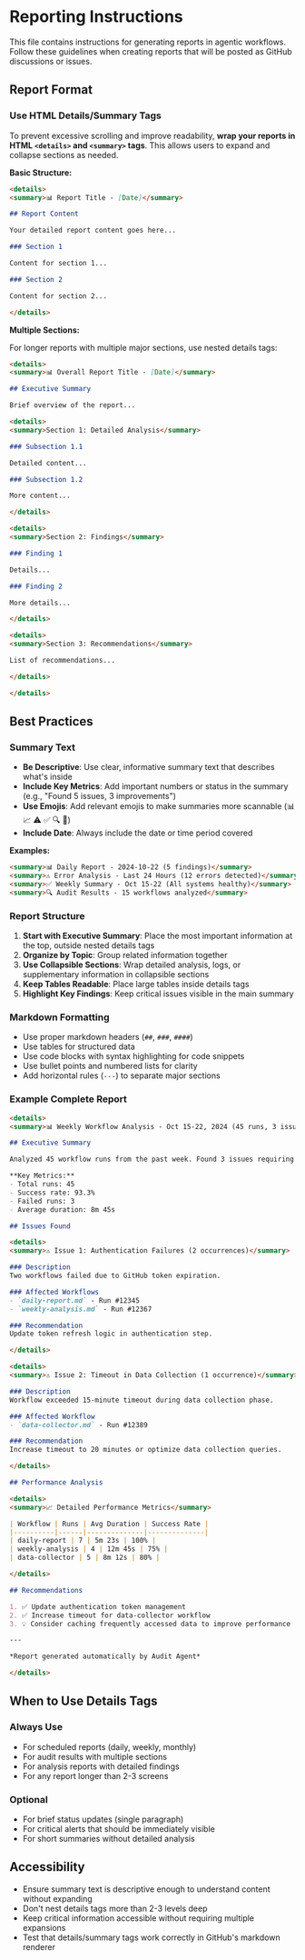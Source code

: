 # Reporting Instructions

This file contains instructions for generating reports in agentic workflows. Follow these guidelines when creating reports that will be posted as GitHub discussions or issues.

## Report Format

### Use HTML Details/Summary Tags

To prevent excessive scrolling and improve readability, **wrap your reports in HTML `<details>` and `<summary>` tags**. This allows users to expand and collapse sections as needed.

**Basic Structure:**

```markdown
<details>
<summary>📊 Report Title - [Date]</summary>

## Report Content

Your detailed report content goes here...

### Section 1

Content for section 1...

### Section 2

Content for section 2...

</details>
```

**Multiple Sections:**

For longer reports with multiple major sections, use nested details tags:

```markdown
<details>
<summary>📊 Overall Report Title - [Date]</summary>

## Executive Summary

Brief overview of the report...

<details>
<summary>Section 1: Detailed Analysis</summary>

### Subsection 1.1

Detailed content...

### Subsection 1.2

More content...

</details>

<details>
<summary>Section 2: Findings</summary>

### Finding 1

Details...

### Finding 2

More details...

</details>

<details>
<summary>Section 3: Recommendations</summary>

List of recommendations...

</details>

</details>
```

## Best Practices

### Summary Text

- **Be Descriptive**: Use clear, informative summary text that describes what's inside
- **Include Key Metrics**: Add important numbers or status in the summary (e.g., "Found 5 issues, 3 improvements")
- **Use Emojis**: Add relevant emojis to make summaries more scannable (📊 📈 ⚠️ ✅ 🔍 📝)
- **Include Date**: Always include the date or time period covered

**Examples:**

```markdown
<summary>📊 Daily Report - 2024-10-22 (5 findings)</summary>
<summary>⚠️ Error Analysis - Last 24 Hours (12 errors detected)</summary>
<summary>✅ Weekly Summary - Oct 15-22 (All systems healthy)</summary>
<summary>🔍 Audit Results - 15 workflows analyzed</summary>
```

### Report Structure

1. **Start with Executive Summary**: Place the most important information at the top, outside nested details tags
2. **Organize by Topic**: Group related information together
3. **Use Collapsible Sections**: Wrap detailed analysis, logs, or supplementary information in collapsible sections
4. **Keep Tables Readable**: Place large tables inside details tags
5. **Highlight Key Findings**: Keep critical issues visible in the main summary

### Markdown Formatting

- Use proper markdown headers (`##`, `###`, `####`)
- Use tables for structured data
- Use code blocks with syntax highlighting for code snippets
- Use bullet points and numbered lists for clarity
- Add horizontal rules (`---`) to separate major sections

### Example Complete Report

```markdown
<details>
<summary>📊 Weekly Workflow Analysis - Oct 15-22, 2024 (45 runs, 3 issues)</summary>

## Executive Summary

Analyzed 45 workflow runs from the past week. Found 3 issues requiring attention and identified 2 optimization opportunities.

**Key Metrics:**
- Total runs: 45
- Success rate: 93.3%
- Failed runs: 3
- Average duration: 8m 45s

## Issues Found

<details>
<summary>⚠️ Issue 1: Authentication Failures (2 occurrences)</summary>

### Description
Two workflows failed due to GitHub token expiration.

### Affected Workflows
- `daily-report.md` - Run #12345
- `weekly-analysis.md` - Run #12367

### Recommendation
Update token refresh logic in authentication step.

</details>

<details>
<summary>⚠️ Issue 2: Timeout in Data Collection (1 occurrence)</summary>

### Description
Workflow exceeded 15-minute timeout during data collection phase.

### Affected Workflow
- `data-collector.md` - Run #12389

### Recommendation
Increase timeout to 20 minutes or optimize data collection queries.

</details>

## Performance Analysis

<details>
<summary>📈 Detailed Performance Metrics</summary>

| Workflow | Runs | Avg Duration | Success Rate |
|----------|------|--------------|--------------|
| daily-report | 7 | 5m 23s | 100% |
| weekly-analysis | 4 | 12m 45s | 75% |
| data-collector | 5 | 8m 12s | 80% |

</details>

## Recommendations

1. ✅ Update authentication token management
2. ✅ Increase timeout for data-collector workflow
3. 💡 Consider caching frequently accessed data to improve performance

---

*Report generated automatically by Audit Agent*

</details>
```

## When to Use Details Tags

### Always Use

- For scheduled reports (daily, weekly, monthly)
- For audit results with multiple sections
- For analysis reports with detailed findings
- For any report longer than 2-3 screens

### Optional

- For brief status updates (single paragraph)
- For critical alerts that should be immediately visible
- For short summaries without detailed analysis

## Accessibility

- Ensure summary text is descriptive enough to understand content without expanding
- Don't nest details tags more than 2-3 levels deep
- Keep critical information accessible without requiring multiple expansions
- Test that details/summary tags work correctly in GitHub's markdown renderer
